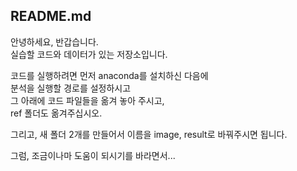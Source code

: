 ## README.md

안녕하세요, 반갑습니다.  
실습할 코드와 데이터가 있는 저장소입니다.  

코드를 실행하려면 먼저 anaconda를 설치하신 다음에   
분석을 실행할 경로를 설정하시고  
그 아래에 코드 파일들을 옮겨 놓아 주시고,  
ref 폴더도 옮겨주십시오.  


그리고, 새 폴더 2개를 만들어서 이름을 image, result로 바꿔주시면 됩니다.  


그럼, 조금이나마 도움이 되시기를 바라면서...  

